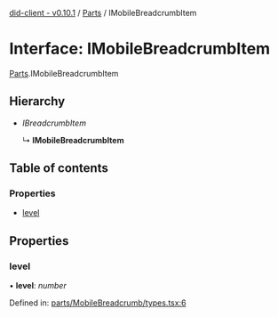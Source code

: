 [did-client - v0.10.1](../README.md) / [Parts](../modules/parts.md) / IMobileBreadcrumbItem

# Interface: IMobileBreadcrumbItem

[Parts](../modules/parts.md).IMobileBreadcrumbItem

## Hierarchy

* *IBreadcrumbItem*

  ↳ **IMobileBreadcrumbItem**

## Table of contents

### Properties

- [level](parts.imobilebreadcrumbitem.md#level)

## Properties

### level

• **level**: *number*

Defined in: [parts/MobileBreadcrumb/types.tsx:6](https://github.com/Puzzlepart/did/blob/dev/client/parts/MobileBreadcrumb/types.tsx#L6)
